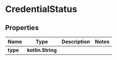 
# CredentialStatus

## Properties
Name | Type | Description | Notes
------------ | ------------- | ------------- | -------------
**type** | **kotlin.String** |  | 



